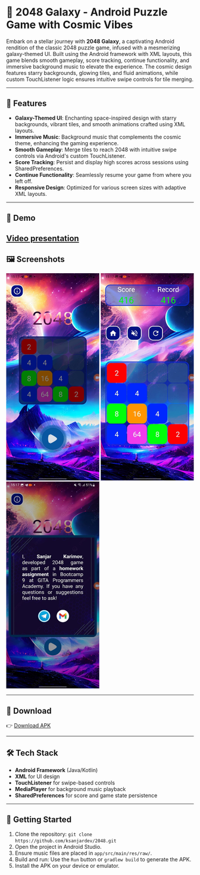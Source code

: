 # 🌌 2048 Galaxy - Android Puzzle Game with Cosmic Vibes  

Embark on a stellar journey with **2048 Galaxy**, a captivating Android rendition of the classic 2048 puzzle game, infused with a mesmerizing galaxy-themed UI. Built using the Android framework with XML layouts, this game blends smooth gameplay, score tracking, continue functionality, and immersive background music to elevate the experience. The cosmic design features starry backgrounds, glowing tiles, and fluid animations, while custom TouchListener logic ensures intuitive swipe controls for tile merging.

---

## 🚀 Features
- **Galaxy-Themed UI**: Enchanting space-inspired design with starry backgrounds, vibrant tiles, and smooth animations crafted using XML layouts.  
- **Immersive Music**: Background music that complements the cosmic theme, enhancing the gaming experience.  
- **Smooth Gameplay**: Merge tiles to reach 2048 with intuitive swipe controls via Android's custom TouchListener.  
- **Score Tracking**: Persist and display high scores across sessions using SharedPreferences.  
- **Continue Functionality**: Seamlessly resume your game from where you left off.  
- **Responsive Design**: Optimized for various screen sizes with adaptive XML layouts.  

---

## 🎥 Demo
[Video presentation](game_video.gif)  
---

## 🖼️ Screenshots
<img src="game_home.jpg" width="250"/> <img src="game_play.jpg" width="250"/> <img src="game_about.jpg" width="250"/>  

---

## 📱 Download
👉 [Download APK](https://github.com/ksanjardev/2048/raw/master/app-debug.apk)  

---

## 🛠️ Tech Stack
- **Android Framework** (Java/Kotlin)  
- **XML** for UI design  
- **TouchListener** for swipe-based controls  
- **MediaPlayer** for background music playback  
- **SharedPreferences** for score and game state persistence  

---

## 🏁 Getting Started
1. Clone the repository: `git clone https://github.com/ksanjardev/2048.git`  
2. Open the project in Android Studio.  
3. Ensure music files are placed in `app/src/main/res/raw/`.  
4. Build and run: Use the `Run` button or `gradlew build` to generate the APK.  
5. Install the APK on your device or emulator.  
